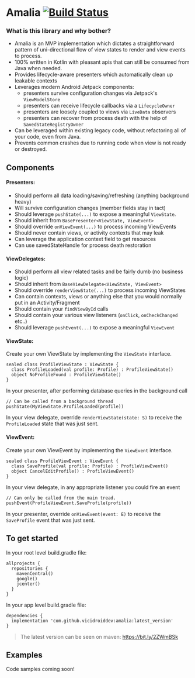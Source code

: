 # Amalia [![Build Status](https://app.bitrise.io/app/75917df26e15facf/status.svg?token=D9tM0WbyOEdD_LmUP1g5ZA&branch=master)](https://app.bitrise.io/app/75917df26e15facf)
### What is this library and why bother?
- Amalia is an MVP implementation which dictates a straightforward pattern of uni-directional flow of view states to render and view events to process.
- 100% written in Kotlin with pleasant apis that can still be consumed from Java when needed. 
- Provides lifecycle-aware presenters which automatically clean up leakable contexts
- Leverages modern Android Jetpack components:
	 - presenters survive configuration changes via Jetpack's `ViewModelStore`
	 - presenters can receive lifecycle callbacks via a `LifecycleOwner`
	 - presenters are loosely coupled to views via `LiveData` observers
	 - presenters can recover from process death with the help of `SavedStateRegistryOwner`
- Can be leveraged within existing legacy code, without refactoring all of your code, even from Java.
- Prevents common crashes due to running code when view is not ready or destroyed.

## Components

#### Presenters:

- Should perform all data loading/saving/refreshing (anything background heavy)
- Will survive configuration changes (member fields stay in tact)
- Should leverage  `pushState(...)`  to expose a meaningful  `ViewState`.
- Should inherit from  `BasePresenter<ViewState, ViewEvent>`
- Should override  `onViewEvent(...)`  to process incoming ViewEvents
- Should never contain views, or activity contexts that may leak
- Can leverage the application context field to get resources
- Can use savedStateHandle for process death restoration

#### ViewDelegates:

-   Should perform all view related tasks and be fairly dumb (no business logic)
-   Should inherit from  `BaseViewDelegate<ViewState, ViewEvent>`
-   Should override  `renderViewState(...)`  to process incoming ViewStates
-   Can contain contexts, views or anything else that you would normally put in an Activity/Fragment
-   Should contain your  `findViewById`  calls
-   Should contain your various view listeners (`onClick`,  `onCheckChanged`  etc..)
-   Should leverage  `pushEvent(...)`  to expose a meaningful  `ViewEvent`

#### ViewState:
Create your own ViewState by implementing the  `ViewState`  interface.

```
sealed class ProfileViewState : ViewState {
  class ProfileLoaded(val profile: Profile) : ProfileViewState()
  object NoProfileFound : ProfileViewState()
}

```

In your presenter, after performing database queries in the background call

```
// Can be called from a background thread
pushState(MyViewState.ProfileLoaded(profile))
```
In your view delegate, override `renderViewState(state: S)` to receive the `ProfileLoaded` state that was just sent. 


#### ViewEvent:
Create your own ViewEvent by implementing the  `ViewEvent`  interface.

```
sealed class ProfileViewEvent : ViewEvent {
  class SaveProfile(val profile: Profile) : ProfileViewEvent()
  object CancelEditProfile() : ProfileViewEvent()
}

```

In your view delegate, in any appropriate listener you could fire an event

```
// Can only be called from the main tread.
pushEvent(ProfileViewEvent.SaveProfile(profile))
```
In your presenter, override `onViewEvent(event: E)` to receive the `SaveProfile` event that was just sent. 

## To get started

In your root level build.gradle file:

```
allprojects {
  repositories {
    mavenCentral()
    google()
    jcenter()
  }
}

```

In your app level build.gradle file:

```
dependencies {
  implementation 'com.github.vicidroiddev:amalia:latest_version'
}

```
> The latest version can be seen on maven: https://bit.ly/2ZWmBSk

## Examples

Code samples coming soon!
